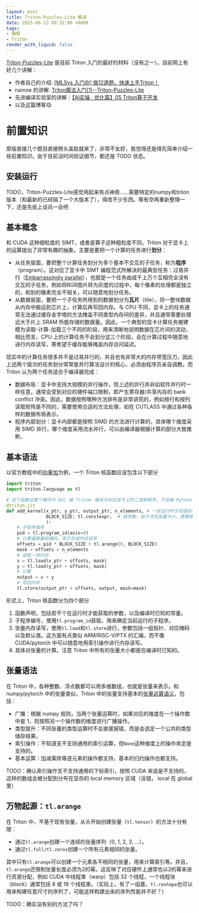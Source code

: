 ```yaml
---
layout: post
title: Triton-Puzzles-Lite 解读
date: 2025-06-13 00:32:00 +0800
tags:
- 编程
- Triton
render_with_liquid: false
---
```


[Triton-Puzzles-Lite](https://github.com/SiriusNEO/Triton-Puzzles-Lite) 是目前 Triton 入门的最好的材料（没有之一）。目前网上有好几个讲解：

- 作者自己的介绍: [[MLSys 入门向] 做12道题，快速上手Triton！](https://zhuanlan.zhihu.com/p/5964285807)
- namoe 的讲解: [Triton魔法入门(1)--Triton-Puzzles-Lite](https://zhuanlan.zhihu.com/p/20539246076)
- 先进编译实验室的讲解：[【AI实操 · 优化篇】05 Triton算子开发](https://www.bilibili.com/video/BV193fFYkE7P)
- 以及这篇博客😋

# 前置知识

原版直接几个题目直接劈头盖脸就来了，非常不友好，我觉得还是得先简单介绍一些前置知识。由于目前没时间验证细节，都还是 TODO 状态。

## 安装运行

TODO，Triton-Puzzles-Lite感觉用起来有点神奇……需要特定的numpy和triton版本（和最新的已经隔了一个大版本了），得改不少东西。等有空再重新整理一下，还是先纸上谈兵一会吧

## 基本概念

和 CUDA 这种细粒度的 SIMT，或者是算子这种粗粒度不同，Triton 对于显卡上的运算提出了非常有趣的抽象。主要是要把一个计算的任务进行**划分**：

- 从任务层面，要把整个计算任务划分为多个基本不交互的子任务，称为**程序**（program）。这对应了显卡中 SIMT 编程范式所解决的最典型任务：过易并行（[Embarrassingly parallel](https://en.wikipedia.org/wiki/Embarrassingly_parallel)），也就是一个任务由成千上万个互相完全没有交互的子任务，例如将RGB图片转为灰度的过程中，每个像素的处理都是独立的，和别的像素完全不相关，可以随意地划分任务。
- 从数据层面，要把一个子任务所用到的数据划分为**瓦片**（tile），将一整块数据从内存中搬运到芯片上，计算后再写回内存。与 CPU 不同，显卡上的任务通常无法通过缓存金字塔的方法掩盖不同类型内存间的差异，并且通常需要处理远大于片上 SRAM 所能存储的数据量。因此，一个典型的显卡计算任务被建模为读取-计算-加载三个不同的阶段，用来清晰地说明数据在芯片间的流动，相比而言，CPU 上的计算任务不会划分这三个阶段，会在计算过程中随意地进行内存读写，寄希望于缓存能够掩盖内存访问延迟。

现实中的计算任务很多并不是过易并行的，并且也有非常大的内存带宽压力，因此上述两个层次的任务划分常常是并行算法设计的核心，必须由程序员亲自调教。而 Triton 认为两个任务适合于编译器完成：

- 数据布局：显卡中支持大规模的并行操作，但上述的并行并非如软件并行时一样任意，通常会受到对应的硬件端口限制，即产生寄存器/共享内存的 bank conflict 冲突。因此，数据按照哪种方法排布是非常讲究的，例如按行和按列读取矩阵是不同的，需要使用合适的方法处理，如在 CUTLASS 中通过各种各样的数据布局表示。
- 程序内部划分：显卡内部都是按照 SIMD 的方法进行计算的，具体哪个维度采用 SIMD 并行，哪个维度采用流水并行，可以由编译器根据计算的部分大致推断。

## 基本语法

以官方教程中的[向量加](https://triton-lang.org/main/getting-started/tutorials/01-vector-add.html#compute-kernel)为例，一个 Triton 核函数应该包含以下部分

```python
import triton
import triton.language as tl

# 这个函数会整个被作为 DSL 被 Triton 编译为对应显卡上的二进制程序，不会被 Python 执行
@triton.jit
def add_kernel(x_ptr, y_ptr, output_ptr, n_elements, # 一些运行时才知道的参数
               BLOCK_SIZE: tl.constexpr,  # 超参数，由于涉及张量大小，需要是常量
               ):
    # 子程序编号
    pid = tl.program_id(axis=0)
    # 计算偏移量和掩码，用于后续内存读写
    offsets = pid * BLOCK_SIZE + tl.arange(0, BLOCK_SIZE)
    mask = offsets < n_elements
    # 读取一块内存
    x = tl.load(x_ptr + offsets, mask)
    y = tl.load(y_ptr + offsets, mask)
    # 计算
    output = x + y
    # 写回内存
    tl.store(output_ptr + offsets, output, mask=mask)
```

形式上，Triton 核函数分为四个部分
1. 函数声明，包括若干个在运行时才能获取的参数，以及编译时已知的常量。
2. 子程序编号，使用`tl.program_id`获取，用来确定当前运行的子程序。
3. 张量内存读写，使用`tl.load`和`tl.store`进行，参数包括一组指针、对应掩码以及默认值。这方面有点类似 ARM/RISC-V/PTX 的汇编，而不像 CUDA/pytorch 中可以随意地用索引操作进行内存读写。
4. 具体对张量的计算。注意 Triton 中所有的张量大小都是在编译时已知的。

## 张量语法

在 Triton 中，各种整数、浮点数都可以用多维数组，也就是张量来表示。和 numpy/pytorch 中的张量类似，Triton 中的张量支持基本的[张量运算语义](https://triton-lang.org/main/python-api/triton-semantics.html)，包括：

- 广播：根据 numpy 规则，当两个张量运算时，如果对应的维度在一个操作数中是 1，则按照另一个操作数的维度进行广播操作。
- 类型提升：不同张量的类型运算时不会直接报错，而是会选定一个公共的类型储存结果。
- 索引操作：不知道支不支持通用的索引运算，但`None`这种维度上的操作肯定是支持的。
- 基本运算：加减乘除等逐元素的操作都支持，基本的归约操作也都支持。

TODO：确认索引操作支不支持通用的下标索引，按照 CUDA 来说是不支持的，这样的数组会被分配到分布在显存的 local memory 区域（没错， local 在 global 里）

## 万物起源：`tl.arange`

在 Triton 中，不基于现有张量，从头开始创建张量（`tl.tensor`）的方法十分有限：

- 通过`tl.arange`创建一个连续的张量序列（0, 1, 2, 3, ...）。
- 通过`tl.full/tl.zeros`创建一个所有元素相同的张量。

其中只有`tl.arange`可以创建一个元素各不相同的张量，用来计算索引等。并且，`tl.arange`还限制张量长度必须为2的幂。这反映了对应硬件上通常也以2的幂来进行资源分配，例如 CUDA 中线程束（warp）包括 32 个线程，一个线程块（block）通常包括 8 或 16 个线程束。（实际上，有了一组基，`tl.reshape`也可以用来构建任意尺寸的序列了，可能这样构建出来的序列性能并不好？）

TODO：确实没有别的方法了吗？
